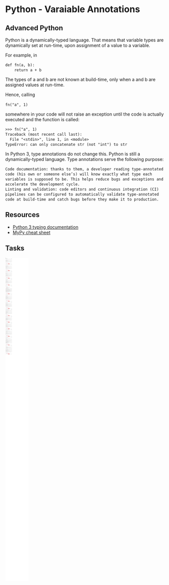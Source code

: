 # Python - Varaiable Annotations

## Advanced Python

Python is a dynamically-typed language. That means that variable types are dynamically set at run-time, upon assignment of a value to a variable.

For example, in

```
def fn(a, b):
    return a + b
```

The types of a and b are not known at build-time, only when a and b are assigned values at run-time.

Hence, calling

`fn("a", 1)`

somewhere in your code will not raise an exception until the code is actually executed and the function is called:

```
>>> fn("a", 1)
Traceback (most recent call last):
  File "<stdin>", line 1, in <module>
TypeError: can only concatenate str (not "int") to str
```

In Python 3, type annotations do not change this. Python is still a dynamically-typed language. Type annotations serve the following purpose:

    Code documentation: thanks to them, a developer reading type-annotated code (his own or someone else’s) will know exactly what type each variables is supposed to be. This helps reduce bugs and exceptions and accelerate the development cycle.
    Linting and validation: code editors and continuous integration (CI) pipelines can be configured to automatically validate type-annotated code at build-time and catch bugs before they make it to production.

## Resources

* [Python 3 typing documentation](https://docs.python.org/3/library/typing.html)
* [MyPy cheat sheet](https://mypy.readthedocs.io/en/latest/cheat_sheet_py3.html)

## Tasks
![0x00](./0x00.png)
